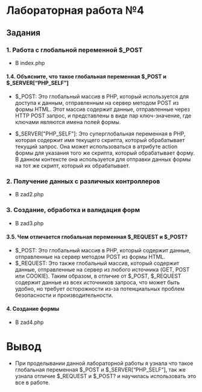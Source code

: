 # Лабораторная работа №4
## Задания
### 1. Работа с глобальной переменной $_POST
* В index.php
#### 1.4. Объясните, что такое глобальная переменная $_POST и $_SERVER[“PHP_SELF”]
* $_POST: Это глобальный массив в PHP, который используется для доступа к данным, отправленным на сервер методом POST из формы HTML. Этот массив содержит данные, отправленные через HTTP POST запрос, и представлены в виде пар ключ-значение, где ключами являются имена полей формы.

* $_SERVER["PHP_SELF"]: Это суперглобальная переменная в PHP, которая содержит имя текущего скрипта, который обрабатывает текущий запрос. Она может использоваться в атрибуте action формы для указания того же скрипта, который обрабатывает форму. В данном контексте она используется для отправки данных формы на тот же скрипт, который их обрабатывает.

### 2. Получение данных с различных контроллеров
* В zad2.php
### 3. Создание, обработка и валидация форм
* В zad3.php
#### 3.5. Чем отличается глобальная переменная $_REQUEST и $_POST?
* $_POST: Это глобальный массив в PHP, который содержит данные, отправленные на сервер методом POST из формы HTML.
* $_REQUEST: Это также глобальный массив, который содержит данные, отправленные на сервер из любого источника (GET, POST или COOKIE). Таким образом, в отличие от $_POST, $_REQUEST содержит данные из всех источников запроса, что может быть удобно, но требует осторожности из-за потенциальных проблем безопасности и производительности.
#### 4. Создание формы
* В zad4.php
# Вывод
* При проделывании данной лабораторной работы я узнала что такое глобальная переменная $_POST и $_SERVER[“PHP_SELF”], так же узнала отличие $_REQUEST и $_POST? и научилась использовать это все в работе.






